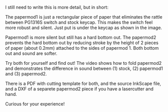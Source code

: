 I still need to write this is more detail, but in short:

The papermod1 is just a rectangular piece of paper that eliminates the rattle between PG1316S switch and stock keycap. This makes the switch feel more robust and silent. Just put is under the keycap as shown in the image.

Papermod1 is more silent but still has a hard bottom out. The papermod2 prevents the hard bottom out by reducing stroke by the height of 2 pieces of paper (about 0.2mm) attached to the sides of papermod 1. Both bottom out and sound are softer.

Try both for yourself and find out! The video shows how to fold papermod2 and demonstrates the difference in sound between (1) stock, (2) papermod1 and (3) papermod2.

There is a PDF with cutting template for both, and the source InkScape file, and a DXF of a separete papermod2 piece if you have a lasercutter and hand.

Curious for your experience!